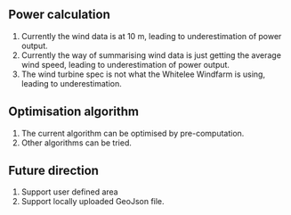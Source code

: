 ## Power calculation
1. Currently the wind data is at 10 m, leading to underestimation of power output.
2. Currently the way of summarising wind data is just getting the average wind speed, leading to underestimation of power output.
3. The wind turbine spec is not what the Whitelee Windfarm is using, leading to underestimation.

## Optimisation algorithm
1. The current algorithm can be optimised by pre-computation.
2. Other algorithms can be tried.

## Future direction
1. Support user defined area
2. Support locally uploaded GeoJson file.

